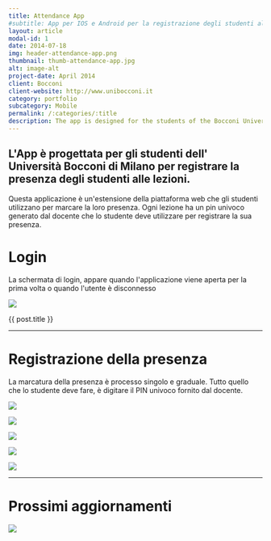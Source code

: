 ```yaml
---
title: Attendance App
#subtitle: App per IOS e Android per la registrazione degli studenti alle lezioni.
layout: article
modal-id: 1
date: 2014-07-18
img: header-attendance-app.png
thumbnail: thumb-attendance-app.jpg
alt: image-alt
project-date: April 2014
client: Bocconi
client-website: http://www.unibocconi.it
category: portfolio
subcategory: Mobile
permalink: /:categories/:title
description: The app is designed for the students of the Bocconi University, Milan to mark their attendance right from the phone.
---
```


L'App è progettata per gli studenti dell' Università Bocconi di Milano per registrare la presenza degli studenti alle lezioni.
---

Questa applicazione è un'estensione della piattaforma web che gli studenti utilizzano per marcare la loro presenza. Ogni lezione ha un pin univoco generato dal docente che lo studente deve utilizzare per registrare la sua presenza.

Login
===

La schermata di login, appare quando l'applicazione viene aperta per la prima volta o quando l'utente è disconnesso

![](../../img/portfolio/attendance-app-it/1.png)

{{ post.title }}

<hr>

Registrazione della presenza
===

La marcatura della presenza è processo singolo e graduale. Tutto quello che lo studente deve fare, è digitare il PIN univoco fornito dal docente.

![](../../img/portfolio/attendance-app-it/2.png)

![](../../img/portfolio/attendance-app-it/3.png)

![](../../img/portfolio/attendance-app-it/4.png)

![](../../img/portfolio/attendance-app-it/5.png)

![](../../img/portfolio/attendance-app-it/6.png)

<hr>

Prossimi aggiornamenti
===


![](../../img/portfolio/attendance-app-it/7.png)
